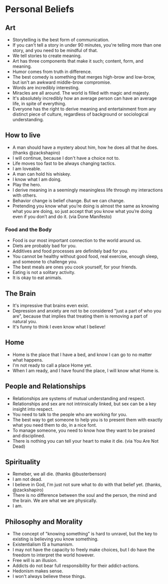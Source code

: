 # Personal Beliefs


## Art
* Storytelling is the best form of communication.
* If you can't tell a story in under 90 minutes, you're telling more than one story, and you need to be mindful of that.
* We tell stories to create meaning.
* Art has three components that make it such; content, form, and meaning.
* Humor comes from truth in difference.
* The best comedy is something that merges high-brow and low-brow, but isn't an awkward middle-brow compromise.
* Words are incredibly interesting.
* Miracles are all around. The world is filled with magic and majesty.
* It's absolutely incredibly how an average person can have an average life, in spite of everything.
* Everyone has the right to derive meaning and entertainment from any distinct piece of culture, regardless of background or sociological understanding.

## How to live
* A man should have a mystery about him, how he does all that he does. (thanks @zackshapiro)
* I will continue, because I don't have a choice not to.
* Life moves too fast to be always changing tactics.
* I am loveable.
* A man can hold his whiskey.
* I know what I am doing.
* Play the hero.
* I derive meaning in a seemingly meaningless life through my interactions with others.
* Behavior change is belief change. But we can change.
* Pretending you know what you’re doing is almost the same as knowing what you are doing, so just accept that you know what you’re doing even if you don’t and do it. (via Done Manifesto)

### Food and the Body
* Food is our most important connection to the world around us.
* Diets are probably bad for you.
* Additives and food processes are definitely bad for you.
* You cannot be healthy without good food, real exercise, enough sleep, and someone to challenge you.
* The best meals are ones you cook yourself, for your friends.
* Eating is not a solitary activity.
* It is okay to eat animals. 

## The Brain
* It's impressive that brains even exist.
* Depression and anxiety are not to be considered "just a part of who you are", because that implies that treating them is removing a part of natural you.
* It's funny to think I even know what I believe!

## Home
* Home is the place that I have a bed, and know I can go to no matter what happens.
* I'm not ready to call a place Home yet.
* When I am ready, and I have found the place, I will know what Home is.

## People and Relationships
* Relationships are systems of mutual understanding and respect. 
* Relationships and sex are not intrinsically linked, but sex can be a key insight into respect.
* You need to talk to the people who are working for you.
* The best way to get someone to help you is to present them with exactly what you need them to do, in a nice font. 
* To manage someone, you need to know how they want to be praised and disciplined.
* There is nothing you can tell your heart to make it die. (via You Are Not Dead)

## Spirituality
* Remeber, we all die. (thanks @busterbenson)
* I am not dead.
* I believe in God, I'm just not sure what to do with that belief yet. (thanks, @zackshapiro)
* There is no difference between the soul and the person, the mind and the brain. We are what we are physically.
* I am.

## Philosophy and Morality
* The concept of "knowing something" is hard to unravel, but the key to existing is believing you know something.
* Existentialism IS a humanism.
* I may not have the capacity to freely make choices, but I do have the freedom to interpret the world however.
* Free will is an illusion.
* Addicts do not bear full responsibility for their addict-actions.
* Hedonism makes sense.
* I won't always believe these things.
